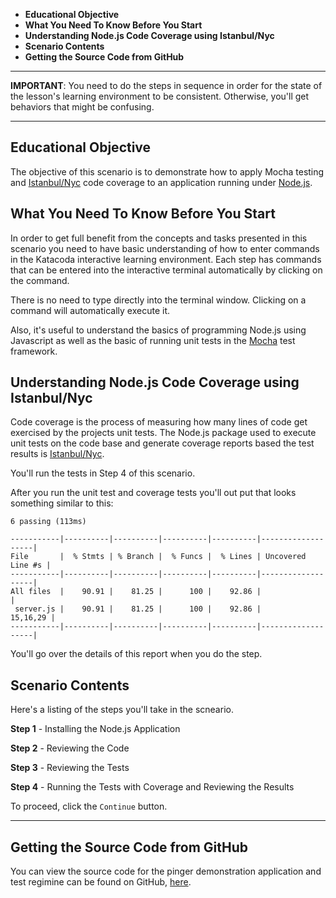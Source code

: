  * **Educational Objective**
 * **What You Need To Know Before You Start**
 * **Understanding Node.js Code Coverage using Istanbul/Nyc**
 * **Scenario Contents**
 * **Getting the Source Code from GitHub**
 
------

**IMPORTANT**: You need to do the steps in sequence in order for the state of the lesson's learning environment to be
consistent. Otherwise, you'll get behaviors that might be confusing.

------
 
## Educational Objective
The objective of this scenario is to demonstrate how to apply Mocha testing and [Istanbul/Nyc](https://www.npmjs.com/package/nyc)
code coverage to an application running under [Node.js](https://nodejs.org/en/).


## What You Need To Know Before You Start
In order to get full benefit from the concepts and tasks presented in this scenario you need to have basic understanding
of how to enter commands in the Katacoda interactive learning environment. Each step has commands that can be entered
into the interactive terminal automatically by clicking on the command.

There is no need to type directly into the terminal window. Clicking on a command will automatically execute it.

Also, it's useful to understand the basics of programming Node.js using Javascript as well as the basic of running
unit tests in the [Mocha](https://mochajs.org/) test framework.




## Understanding Node.js Code Coverage using Istanbul/Nyc

Code coverage is the process of measuring how many lines of code get exercised by the projects unit tests. The Node.js package
used to execute unit tests on the code base and generate coverage reports based the test results
is [Istanbul/Nyc](https://www.npmjs.com/package/nyc).

You'll run the tests in Step 4 of this scenario.

After you run the unit test and coverage tests you'll out put that looks something similar to this:

```text
6 passing (113ms)

-----------|----------|----------|----------|----------|-------------------|
File       |  % Stmts | % Branch |  % Funcs |  % Lines | Uncovered Line #s |
-----------|----------|----------|----------|----------|-------------------|
All files  |    90.91 |    81.25 |      100 |    92.86 |                   |
 server.js |    90.91 |    81.25 |      100 |    92.86 |          15,16,29 |
-----------|----------|----------|----------|----------|-------------------|
```

You'll go over the details of this report when you do the step.

## Scenario Contents

Here's a listing of the steps you'll take in the scneario.

**Step 1** - Installing the Node.js Application

**Step 2** - Reviewing the Code

**Step 3** - Reviewing the Tests

**Step 4** -  Running the Tests with Coverage and Reviewing the Results

To proceed, click the `Continue` button.

----

## Getting the Source Code from GitHub
You can view the source code for the pinger demonstration application  and test regimine can be found on
GitHub, [here](https://github.com/reselbob/pinger).